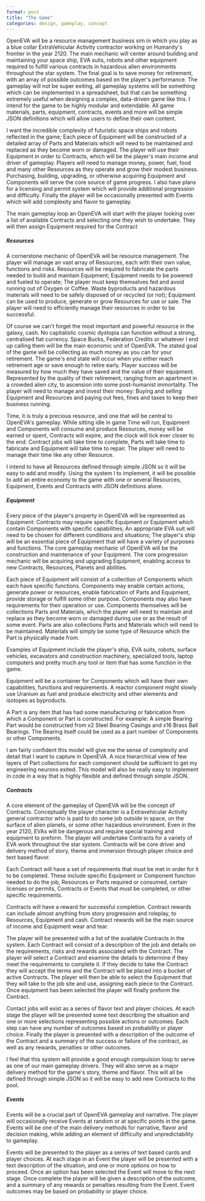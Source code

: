 ```yaml
---
format: post
title: "The Game"
categories: design, gameplay, concept
---
```

OpenEVA will be a resource management business sim in which you play as a blue collar ExtraVehicular Activity contractor working on Humanity's frontier in the year 2120. The main mechanic will center around building and maintaining your space ship, EVA suits, robots and other equipment required to fulfill various contracts in hazardous alien environments throughout the star system. The final goal is to save money for retirement, with an array of possible outcomes based on the player's performance. The gameplay will not be super exiting, all gameplay systems will be something which can be implemented in a spreadsheet, but that can be something extremely useful when designing a complex, data-driven game like this. I intend for the game to be highly modular and extendable. All game materials, parts, equipment, contracts, events and more will be simple JSON definitions which will allow users to define their own content. 

 I want the incredible complexity of futuristic space ships and robots reflected in the game; Each piece of Equipment will be constructed of a detailed array of Parts and Materials which will need to be maintained and replaced as they become worn or damaged. The player will use their Equipment in order to Contracts, which will be the player's main income and driver of gameplay. Players will need to manage money, power, fuel, food and many other Resources as they operate and grow their modest business. Purchasing, building, upgrading, or otherwise acquiring Equipment and Components will serve the core source of game progress. I also have plans for a licensing and permit system which will provide additional progression and difficulty. Finally the player will be occasionally presented with Events which will add complexity and flavor to gameplay.

The main gameplay loop an OpenEVA will start with the player looking over a list of available Contracts and selecting one they wish to undertake. They will then assign Equipment required for the Contract

##### Resources

A cornerstone mechanic of OpenEVA will be resource management. The player will manage an vast array of Resources, each with their own value, functions and risks. Resources will be required to fabricate the parts needed to build and maintain Equipment; Equipment needs to be powered and fueled to operate; The player must keep themselves fed and avoid running out of Oxygen or Coffee. Waste byproducts and hazardous materials will need to be safely disposed of or recycled (or not); Equipment can be used to produce, generate or grow Resources for use or sale. The player will need to efficiently manage their resources in order to be successful.

Of course we can't forget the most important and powerful resource in the galaxy, cash. No capitalistic cosmic dystopia can function without a strong, centralised fiat currency. Space Bucks, Federation Credits or whatever I end up calling them will be the main economic unit of OpenEVA. The stated goal of the game will be collecting as much money as you can for your retirement. The game's end state will occur when you either reach retirement age or save enough to retire early. Player success will be measured by how much they have saved and the value of their equipment. Represented by the quality of their retirement, ranging from an apartment in a crowded alien city, to ascension into some post-humanist immortality. The player will need to manage and invest their money: Buying and selling Equipment and Resources and paying out fees, fines and taxes to keep their business running.

Time, it is truly a precious resource, and one that will be central to OpenEVA's gameplay. While sitting idle in game Time will run, Equipment and Components will consume and produce Resources, money will be earned or spent, Contracts will expire, and the clock will tick ever closer to the end. Contract jobs will take time to complete, Parts will take time to fabricate and Equipment will take time to repair. The player will need to manage their time like any other Resource.

I intend to have all Resources defined through simple JSON so it will be easy to add and modify. Using the system I to implement, it will be possible to add an entire economy to the game with one or several Resources, Equipment, Events and Contracts with JSON definitions alone.

##### Equipment

Every piece of the player's property in  OpenEVA will be represented as Equipment: Contracts may require specific Equipment or Equipment which contain Components with specific capabilities; An appropriate EVA suit will need to be chosen for different conditions and situations; The player's ship will be an essential piece of Equipment that will have a variety of purposes and functions. The core gameplay mechanic of OpenEVA will be the construction and maintenance of your Equipment. The core progression mechanic will be acquiring and upgrading Equipment, enabling access to new Contracts, Resources, Planets and abilities.

Each piece of Equipment will consist of a collection of Components which each have specific functions. Components may enable certain actions, generate power or resources, enable fabrication of Parts and Equipment, provide storage or fulfill some other purpose. Components may also have requirements for their operation or use. Components themselves will be collections Parts and Materials, which the player will need to maintain and replace as they become worn or damaged during use or as the result of some event. Parts are also collections Parts and Materials which will need to be maintained. Materials will simply be some type of Resource which the Part is physically made from.

Examples of Equipment include the player's ship, EVA suits, robots, surface vehicles, excavators and construction machinery, specialized tools, laptop computers and pretty much any tool or item that has some function in the game.

Equipment will be a container for Components which will have their own capabilities, functions and requirements. A reactor component might slowly use Uranium as fuel and produce electricity and other elements and isotopes as byproducts.

A Part is any  item that has had some manufacturing or fabrication from which a Component or Part is constructed. For example: A simple Bearing Part would be constructed from x2 Steel Bearing Casings and x16 Brass Ball Bearings. The Bearing itself could be used as a part number of Components or other Components. 

I am fairly confident this model will give me the sense of complexity and detail that I want to capture in OpenEVA. A nice hierarchical view of few layers of Part collections for each component should be sufficient to get my engineering neurons exited. This model will also be really easy to implement in code in a way that is highly flexible and defined through simple JSON.

##### Contracts

A core element of the gameplay of OpenEVA will be the concept of Contracts. Conceptually the player character is a Extravehicular Activity general contractor who is paid to do some job outside in space, on the surface of alien planets, or some other hazardous environment. Even in the year 2120, EVAs will be dangerous and require special training and equipment to preform. The player will undertake Contracts for a variety of EVA work throughout the star system. Contracts will be core driver and delivery method of story, theme and immersion through player choice and text based flavor.

Each Contract will have a set of requirements that must be met in order for it to be completed. These include specific Equipment or Component function needed to do the job, Resources or Parts required or consumed, certain licenses or permits, Contracts or Events that must be completed, or other specific requirements. 

Contracts will have a reward for successful completion. Contract rewards can include almost anything from story progression and roleplay, to Resources, Equipment and cash. Contract rewards will be the main source of income and Equipment wear and tear.

The player will be presented with a list of the available Contracts in the system. Each Contract will consist of a description of the job and details on the requirements, risks and rewards associated with the Contract. The player will select a Contract and examine the details to determine if they meet the requirements to complete it. If they decide to take the Contract they will accept the terms and the Contract will be placed into a bucket of active Contracts. The player will then be able to select the Equipment that they will take to the job site and use, assigning each piece to the Contract. Once equipment has been selected the player will finally preform the Contract.

Contact jobs will exist as a series of flavor text and player choices. At each stage the player will be presented some text describing the situation and one or more selections representing possible actions or outcomes. Each step can have any number of outcomes based on probability or player choice. Finally the player is presented with a description of the outcome of the Contract and a summary of the success or failure of the contract, as well as any rewards, penalties or other outcomes.

I feel that this system will provide a good enough compulsion loop to serve as one of our main gameplay drivers. They will also serve as a major delivery method for the game's story, theme and flavor. This will all be defined through simple JSON so it will be easy to add new Contracts to the pool.

##### Events

Events will be a crucial part of OpenEVA gameplay and narrative. The player will occasionally receive Events at random or at specific points in the game. Events will be one of the main delivery methods for narrative, flavor and decision making, while adding an element of difficulty and unpredictability to gameplay.

 Events will be presented to the player as a series of text based cards and player choices. At each stage in an Event the player will be presented with a text description of the situation, and one or more options on how to proceed. Once an option has been selected the Event will move to the next stage. Once complete the player will be given a description of the outcome, and a summary of any rewards or penalties resulting from the Event. Event outcomes may be based on probability or player choice.
